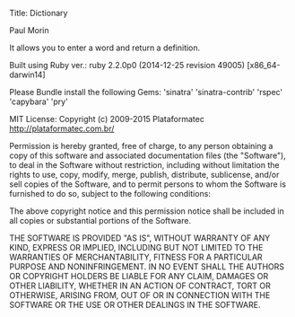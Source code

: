
Title: Dictionary

Paul Morin 

It allows you to enter a word and return a definition.

Built using Ruby ver.: ruby 2.2.0p0 (2014-12-25 revision 49005) [x86_64-darwin14]

Please Bundle install the following Gems: 'sinatra' 'sinatra-contrib' 'rspec' 'capybara' 'pry'

MIT License: Copyright (c) 2009-2015 Plataformatec http://plataformatec.com.br/

Permission is hereby granted, free of charge, to any person obtaining a copy of this software and associated documentation files (the "Software"), to deal in the Software without restriction, including without limitation the rights to use, copy, modify, merge, publish, distribute, sublicense, and/or sell copies of the Software, and to permit persons to whom the Software is furnished to do so, subject to the following conditions:

The above copyright notice and this permission notice shall be included in all copies or substantial portions of the Software.

THE SOFTWARE IS PROVIDED "AS IS", WITHOUT WARRANTY OF ANY KIND, EXPRESS OR IMPLIED, INCLUDING BUT NOT LIMITED TO THE WARRANTIES OF MERCHANTABILITY, FITNESS FOR A PARTICULAR PURPOSE AND NONINFRINGEMENT. IN NO EVENT SHALL THE AUTHORS OR COPYRIGHT HOLDERS BE LIABLE FOR ANY CLAIM, DAMAGES OR OTHER LIABILITY, WHETHER IN AN ACTION OF CONTRACT, TORT OR OTHERWISE, ARISING FROM, OUT OF OR IN CONNECTION WITH THE SOFTWARE OR THE USE OR OTHER DEALINGS IN THE SOFTWARE.
